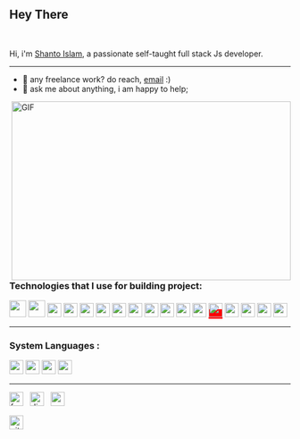 <h2 >Hey There</h2> 

<br />

Hi, i'm [Shanto Islam](), a passionate self-taught full stack Js developer. 
<hr>

- 💼 any freelance work? do reach, [email](mailto:ishanto412@gmail.com) :)
- 💬 ask me about anything, i am happy to help;
<img align="right" alt="GIF" src="https://raw.githubusercontent.com/shantoislam6/shantoislam6/main/code.gif" width="500" height="320" />
<h2></h2>
<h3>Technologies that I use for building project: </h3>  

<code><img height="30" src="https://raw.githubusercontent.com/shantoislam6/shantoislam6/main/raw_static-main/html.svg"></code>
<code><img height="30" src="https://raw.githubusercontent.com/shantoislam6/shantoislam6/main/raw_static-main/css.svg"></code>
<code><img height="25" src="https://raw.githubusercontent.com/shantoislam6/shantoislam6/main/raw_static-main/sass.svg"></code>
<code><img height="25" src="https://raw.githubusercontent.com/shantoislam6/shantoislam6/main/raw_static-main/javascript.svg"></code>
<code><img height="25" src="https://raw.githubusercontent.com/shantoislam6/shantoislam6/main/raw_static-main/typescript.svg"></code>
<code><img height="25" src="https://raw.githubusercontent.com/shantoislam6/shantoislam6/main/raw_static-main/react.svg"></code>
<code><img height="25" src="https://raw.githubusercontent.com/shantoislam6/shantoislam6/main/raw_static-main/vuejs.svg"></code>
<code><img height="25" src="https://raw.githubusercontent.com/shantoislam6/shantoislam6/main/raw_static-main/redux.svg"></code>
<code><img height="25" src="https://raw.githubusercontent.com/shantoislam6/shantoislam6/main/raw_static-main/firebase.svg"></code>
<code><img height="25" src="https://raw.githubusercontent.com/shantoislam6/shantoislam6/main/raw_static-main/nodejs.svg"></code>
<code><img height="25" src="https://raw.githubusercontent.com/shantoislam6/shantoislam6/main/raw_static-main/graphql.svg"></code>
<code><img height="25" src="https://raw.githubusercontent.com/shantoislam6/shantoislam6/main/raw_static-main/mysql.svg"></code>
<span style="background:red"><img bgcolor="red" height="25" src="https://raw.githubusercontent.com/shantoislam6/shantoislam6/main/raw_static-main/mongodb.svg"></span>
<code><img height="25" src="https://raw.githubusercontent.com/shantoislam6/shantoislam6/main/raw_static-main/git.svg"></code>
<code><img height="25" src="https://raw.githubusercontent.com/shantoislam6/shantoislam6/main/raw_static-main/webpack.svg"></code>
<code><img height="25" src="https://raw.githubusercontent.com/shantoislam6/shantoislam6/main/raw_static-main/php.svg"></code>
<code><img height="25" src="https://raw.githubusercontent.com/shantoislam6/shantoislam6/main/raw_static-main/python.svg"></code>


<hr/>
<h3>System Languages :  </h3>
<code><img height="25" src="https://raw.githubusercontent.com/shantoislam6/shantoislam6/main/raw_static-main/c.svg"></code>
<code><img height="25" src="https://raw.githubusercontent.com/shantoislam6/shantoislam6/main/raw_static-main/cpp.svg"></code>
<code><img height="25" src="https://raw.githubusercontent.com/shantoislam6/shantoislam6/main/raw_static-main/java.svg"></code>
<code><img height="25" src="https://raw.githubusercontent.com/shantoislam6/shantoislam6/main/raw_static-main/rust.svg"></code>


<hr/>
<a href="https://www.facebook.com/profile.php?id=100079545008045/" ><img width="25" src="https://raw.githubusercontent.com/shantoislam6/shantoislam6/main/raw_static-main/fb.svg" alt="facebook"></a>&nbsp;&nbsp;
<a href="https://discord.gg/MGJshmpj" ><img width="25" src="https://raw.githubusercontent.com/shantoislam6/shantoislam6/main/raw_static-main/discord.svg" alt="discord"></a>&nbsp;&nbsp;
<a href="https://codepen.io/shantoislam6/" ><img width="25" src="https://raw.githubusercontent.com/shantoislam6/shantoislam6/main/raw_static-main/codepen.svg" alt="codepen"></a>

<a href="https://github.com/shantoislam6/" ><img width="25" src="https://raw.githubusercontent.com/shantoislam6/shantoislam6/main/raw_static-main/github.svg" alt="github"></a>

